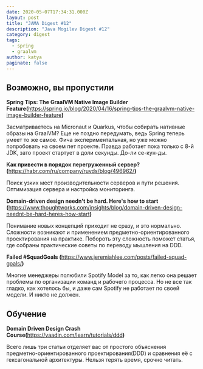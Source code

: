 ```yaml
---
date: 2020-05-07T17:34:31.000Z
layout: post
title: "JAMA Digest #12"
description: "Java Mogilev Digest #12"
category: digest
tags:
  - spring
  - graalvm
author: katya
paginate: false
---
```

## Возможно, вы пропустили

**Spring Tips: The GraalVM Native Image Builder Feature(**<https://spring.io/blog/2020/04/16/spring-tips-the-graalvm-native-image-builder-feature>**)**

Засматриваетесь на Micronaut и Quarkus, чтобы собирать нативные образы на GraalVM? Еще не поздно передумать, ведь Spring теперь умеет то же самое. Фича экспериментальная, но уже можно попробовать на своем пет проекте. Правда работает пока только с 8-й JDK, зато проект стартует в доли секунды. До-ли се-кун-ды.

**Как привести в порядок перегруженный сервер?(**<https://habr.com/ru/company/ruvds/blog/496962/>**)**

Поиск узких мест производительности серверов и пути решения. Оптимизация сервера и настройка мониторинга.

**Domain-driven design needn't be hard. Here's how to start(**<https://www.thoughtworks.com/insights/blog/domain-driven-design-neednt-be-hard-heres-how-start>**)**

Понимание новых концепций приходит не сразу, и это нормально. Сложности возникают и применением предметно-ориентированного проектирования на практике. Побороть эту сложность поможет статья, где собраны практические советы по переводу мышления на DDD.

**Failed #SquadGoals(**<https://www.jeremiahlee.com/posts/failed-squad-goals/>**)**

Многие менеджеры полюбили Spotify Model за то, как легко она решает проблемы по организации команд и рабочего процесса. Но не все так гладко, как хотелось бы, и даже сам Spotify не работает по своей модели. И никто не должен.


## Обучение

**Domain Driven Design Crash Course(**<https://vaadin.com/learn/tutorials/ddd>**)**

Всего лишь три статьи отделяет вас от простого объяснения предметно-ориентированного проектирования(DDD) и сравнения её с гексагональной архитектуры. Нельзя терять время, срочно читать.


